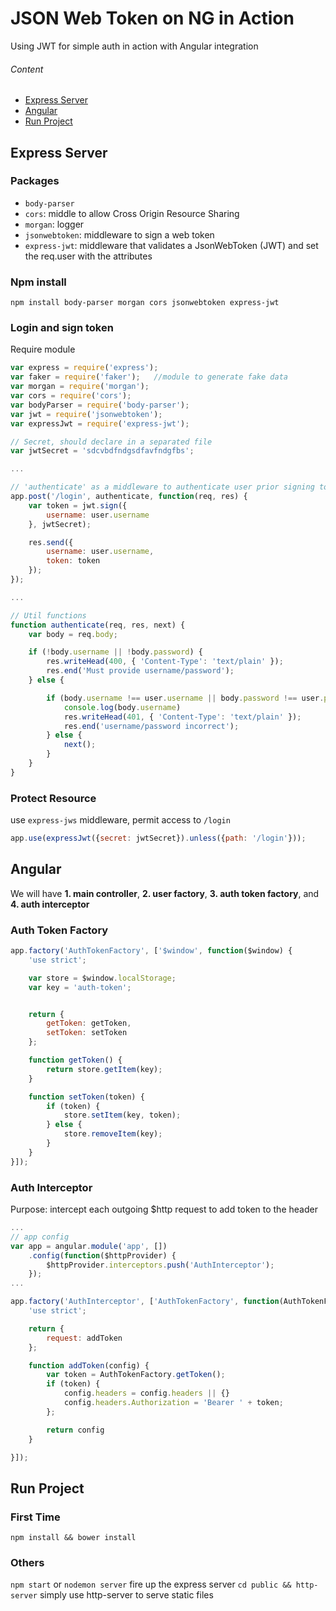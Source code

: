 # JSON Web Token on NG in Action

Using JWT for simple auth in action with Angular integration

###### Content
- [Express Server](#express-server)
- [Angular](#angular)
- [Run Project](#run-project)

## Express Server
### Packages

- `body-parser` 
- `cors`: middle to allow Cross Origin Resource Sharing
- `morgan`: logger
- `jsonwebtoken`: middleware to sign a web token
- `express-jwt`: middleware that validates a JsonWebToken (JWT) and set the req.user with the attributes


### Npm install
`npm install body-parser morgan cors jsonwebtoken express-jwt`

### Login and sign token
Require module
```javascript
var express = require('express');
var faker = require('faker');	//module to generate fake data
var morgan = require('morgan');
var cors = require('cors');
var bodyParser = require('body-parser');
var jwt = require('jsonwebtoken');
var expressJwt = require('express-jwt');
```
```javascript
// Secret, should declare in a separated file
var jwtSecret = 'sdcvbdfndgsdfavfndgfbs';

...

// 'authenticate' as a middleware to authenticate user prior signing token
app.post('/login', authenticate, function(req, res) {
	var token = jwt.sign({
		username: user.username
	}, jwtSecret);

    res.send({
    	username: user.username,
    	token: token
    });
});

...

// Util functions
function authenticate(req, res, next) {
    var body = req.body;

    if (!body.username || !body.password) {
        res.writeHead(400, { 'Content-Type': 'text/plain' });
        res.end('Must provide username/password');
    } else {

        if (body.username !== user.username || body.password !== user.password) {
            console.log(body.username)
            res.writeHead(401, { 'Content-Type': 'text/plain' });
            res.end('username/password incorrect');
        } else {
            next();
        }
    }
}

```

### Protect Resource
use `express-jws` middleware, permit access to `/login`
```javascript
app.use(expressJwt({secret: jwtSecret}).unless({path: '/login'}));

```

## Angular
We will have 
**1. main controller**, 
**2. user factory**, 
**3. auth token factory**, and 
**4. auth interceptor** 

### Auth Token Factory
```javascript
app.factory('AuthTokenFactory', ['$window', function($window) {
    'use strict';

    var store = $window.localStorage;
    var key = 'auth-token';


    return {
        getToken: getToken,
        setToken: setToken
    };

    function getToken() {
        return store.getItem(key);
    }

    function setToken(token) {
        if (token) {
            store.setItem(key, token);
        } else {
            store.removeItem(key);
        }
    }
}]);
```

### Auth Interceptor
Purpose: intercept each outgoing $http request to add token to the header
```javascript
...
// app config
var app = angular.module('app', [])
    .config(function($httpProvider) {
        $httpProvider.interceptors.push('AuthInterceptor');
    });
...

app.factory('AuthInterceptor', ['AuthTokenFactory', function(AuthTokenFactory) {
    'use strict';

    return {
        request: addToken
    };

    function addToken(config) {
        var token = AuthTokenFactory.getToken();
        if (token) {
            config.headers = config.headers || {}
            config.headers.Authorization = 'Bearer ' + token;
        };

        return config
    }

}]);
```
## Run Project
### First Time
`npm install && bower install`
### Others
`npm start` or `nodemon server` fire up the express server
`cd public && http-server` simply use http-server to serve static files
